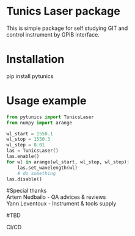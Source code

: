 # Tunics Laser package
This is simple package for self studying GIT and\
control instrument by GPIB interface.

# Installation
pip install pytunics
# Usage example
```python
from pytunics import TunicsLaser
from numpy import arange

wl_start = 1550.1
wl_stop = 1550.3
wl_step = 0.01
las = TunicsLaser()
las.enable()
for wl in arange(wl_start, wl_stop, wl_step):
    las.set_wavelength(wl)
    # do something
las.disable()
```

#Special thanks
\
Artem Nedbailo - QA advices & reviews\
Yann Leventoux - Instrument & tools supply

#TBD

CI/CD
